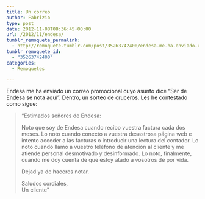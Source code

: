 ```yaml
---
title: Un correo
author: Fabrizio
type: post
date: 2012-11-08T08:36:45+00:00
url: /2012/11/endesa/
tumblr_remoquete_permalink:
  - http://remoquete.tumblr.com/post/35263742400/endesa-me-ha-enviado-un-correo-promocional-cuyo
tumblr_remoquete_id:
  - "35263742400"
categories:
  - Remoquetes

---
```

Endesa me ha enviado un correo promocional cuyo asunto dice “Ser de Endesa se nota aquí”. Dentro, un sorteo de cruceros. Les he contestado como sigue:

> “Estimados señores de Endesa:
> 
> Noto que soy de Endesa cuando recibo vuestra factura cada dos meses. Lo noto cuando conecto a vuestra desastrosa página web e intento acceder a las facturas o introducir una lectura del contador. Lo noto cuando llamo a vuestro teléfono de atención al cliente y me atiende personal desmotivado y desinformado. Lo noto, finalmente, cuando me doy cuenta de que estoy atado a vosotros de por vida.
> 
> Dejad ya de haceros notar.
> 
> Saludos cordiales,  
> Un cliente”